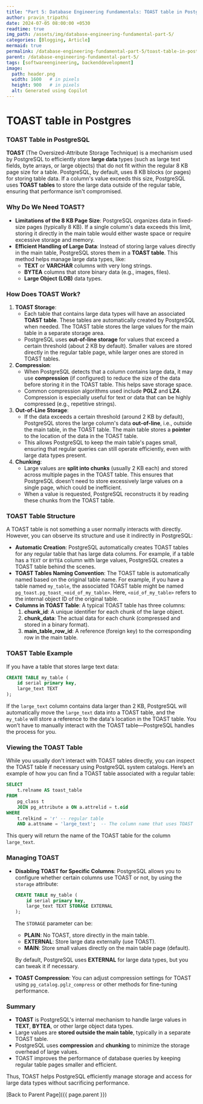 ```yaml
---
title: "Part 5: Database Engineering Fundamentals: TOAST table in Postgres"
author: pravin_tripathi
date: 2024-07-05 08:00:00 +0530
readtime: true
img_path: /assets/img/database-engineering-fundamental-part-5/
categories: [Blogging, Article]
mermaid: true
permalink: /database-engineering-fundamental-part-5/toast-table-in-postgres/
parent: /database-engineering-fundamental-part-5/
tags: [softwareengineering, backenddevelopment]
image:
  path: header.png
  width: 1600   # in pixels
  height: 900   # in pixels
  alt: Generated using Copilot
---
```

# TOAST table in Postgres

### **TOAST Table in PostgreSQL**

**TOAST** (The Oversized-Attribute Storage Technique) is a mechanism used by PostgreSQL to efficiently store **large data** types (such as large text fields, byte arrays, or large objects) that do not fit within the regular 8 KB page size for a table. PostgreSQL, by default, uses 8 KB blocks (or pages) for storing table data. If a column's value exceeds this size, PostgreSQL uses **TOAST tables** to store the large data outside of the regular table, ensuring that performance isn't compromised.

### **Why Do We Need TOAST?**

- **Limitations of the 8 KB Page Size**: PostgreSQL organizes data in fixed-size pages (typically 8 KB). If a single column's data exceeds this limit, storing it directly in the main table would either waste space or require excessive storage and memory.
- **Efficient Handling of Large Data**: Instead of storing large values directly in the main table, PostgreSQL stores them in a **TOAST table**. This method helps manage large data types, like:
    - **TEXT** or **VARCHAR** columns with very long strings.
    - **BYTEA** columns that store binary data (e.g., images, files).
    - **Large Object (LOB)** data types.

### **How Does TOAST Work?**

1. **TOAST Storage**:
    - Each table that contains large data types will have an associated **TOAST table**. These tables are automatically created by PostgreSQL when needed. The TOAST table stores the large values for the main table in a separate storage area.
    - PostgreSQL uses **out-of-line storage** for values that exceed a certain threshold (about 2 KB by default). Smaller values are stored directly in the regular table page, while larger ones are stored in TOAST tables.
2. **Compression**:
    - When PostgreSQL detects that a column contains large data, it may use **compression** (if configured) to reduce the size of the data before storing it in the TOAST table. This helps save storage space.
    - Common compression algorithms used include **PGLZ** and **LZ4**. Compression is especially useful for text or data that can be highly compressed (e.g., repetitive strings).
3. **Out-of-Line Storage**:
    - If the data exceeds a certain threshold (around 2 KB by default), PostgreSQL stores the large column's data **out-of-line**, i.e., outside the main table, in the TOAST table. The main table stores a **pointer** to the location of the data in the TOAST table.
    - This allows PostgreSQL to keep the main table's pages small, ensuring that regular queries can still operate efficiently, even with large data types present.
4. **Chunking**:
    - Large values are **split into chunks** (usually 2 KB each) and stored across multiple pages in the TOAST table. This ensures that PostgreSQL doesn’t need to store excessively large values on a single page, which could be inefficient.
    - When a value is requested, PostgreSQL reconstructs it by reading these chunks from the TOAST table.

### **TOAST Table Structure**

A TOAST table is not something a user normally interacts with directly. However, you can observe its structure and use it indirectly in PostgreSQL:

- **Automatic Creation**: PostgreSQL automatically creates TOAST tables for any regular table that has large data columns. For example, if a table has a `TEXT` or `BYTEA` column with large values, PostgreSQL creates a TOAST table behind the scenes.
- **TOAST Tables Naming Convention**: The TOAST table is automatically named based on the original table name. For example, if you have a table named `my_table`, the associated TOAST table might be named `pg_toast.pg_toast_<oid_of_my_table>`. Here, `<oid_of_my_table>` refers to the internal object ID of the original table.
- **Columns in TOAST Table**:
A typical TOAST table has three columns:
    1. **chunk_id**: A unique identifier for each chunk of the large object.
    2. **chunk_data**: The actual data for each chunk (compressed and stored in a binary format).
    3. **main_table_row_id**: A reference (foreign key) to the corresponding row in the main table.

### **TOAST Table Example**

If you have a table that stores large text data:

```sql
CREATE TABLE my_table (
    id serial primary key,
    large_text TEXT
);

```

If the `large_text` column contains data larger than 2 KB, PostgreSQL will automatically move the `large_text` data into a TOAST table, and the `my_table` will store a reference to the data's location in the TOAST table. You won’t have to manually interact with the TOAST table—PostgreSQL handles the process for you.

### **Viewing the TOAST Table**

While you usually don't interact with TOAST tables directly, you can inspect the TOAST table if necessary using PostgreSQL system catalogs. Here’s an example of how you can find a TOAST table associated with a regular table:

```sql
SELECT
    t.relname AS toast_table
FROM
    pg_class t
    JOIN pg_attribute a ON a.attrelid = t.oid
WHERE
    t.relkind = 'r' -- regular table
    AND a.attname = 'large_text';  -- The column name that uses TOAST

```

This query will return the name of the TOAST table for the column `large_text`.

### **Managing TOAST**

- **Disabling TOAST for Specific Columns**: PostgreSQL allows you to configure whether certain columns use TOAST or not, by using the `storage` attribute:
    
    ```sql
    CREATE TABLE my_table (
        id serial primary key,
        large_text TEXT STORAGE EXTERNAL
    );
    
    ```
    
    The `STORAGE` parameter can be:
    
    - **PLAIN**: No TOAST, store directly in the main table.
    - **EXTERNAL**: Store large data externally (use TOAST).
    - **MAIN**: Store small values directly on the main table page (default).
    
    By default, PostgreSQL uses **EXTERNAL** for large data types, but you can tweak it if necessary.
    
- **TOAST Compression**: You can adjust compression settings for TOAST using `pg_catalog.pglz_compress` or other methods for fine-tuning performance.

### **Summary**

- **TOAST** is PostgreSQL's internal mechanism to handle large values in **TEXT**, **BYTEA**, or other large object data types.
- Large values are **stored outside the main table**, typically in a separate TOAST table.
- PostgreSQL uses **compression** and **chunking** to minimize the storage overhead of large values.
- TOAST improves the performance of database queries by keeping regular table pages smaller and efficient.

Thus, TOAST helps PostgreSQL efficiently manage storage and access for large data types without sacrificing performance.

[Back to Parent Page]({{ page.parent }})